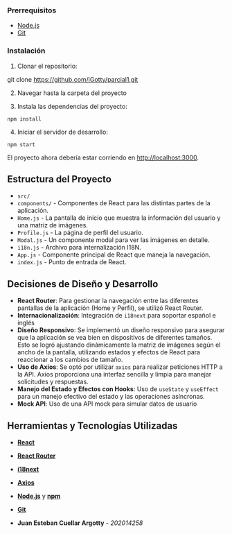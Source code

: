 ### Prerrequisitos

- [Node.js](https://nodejs.org/en/) 
- [Git](https://git-scm.com/)

### Instalación

1. Clonar el repositorio:

git clone https://github.com/iGotty/parcial1.git

2. Navegar hasta la carpeta del proyecto

3. Instala las dependencias del proyecto:

`npm install`

4. Iniciar el servidor de desarrollo:

`npm start`


El proyecto ahora debería estar corriendo en [http://localhost:3000](http://localhost:3000).

## Estructura del Proyecto

- `src/`
- `components/` - Componentes de React para las distintas partes de la aplicación.
 - `Home.js` - La pantalla de inicio que muestra la información del usuario y una matriz de imágenes.
 - `Profile.js` - La página de perfil del usuario.
 - `Modal.js` - Un componente modal para ver las imágenes en detalle.
 - `i18n.js` - Archivo para internalización I18N.
- `App.js` - Componente principal de React que maneja la navegación.
- `index.js` - Punto de entrada de React.

## Decisiones de Diseño y Desarrollo


- **React Router**: Para gestionar la navegación entre las diferentes pantallas de la aplicación (Home y Perfil), se utilizó React Router. 
- **Internacionalización**: Integración de `i18next` para soportar español e inglés
- **Diseño Responsivo**: Se implementó un diseño responsivo para asegurar que la aplicación se vea bien en dispositivos de diferentes tamaños. Esto se logró ajustando dinámicamente la matriz de imágenes según el ancho de la pantalla, utilizando estados y efectos de React para reaccionar a los cambios de tamaño.
- **Uso de Axios**: Se optó por utilizar `axios` para realizar peticiones HTTP a la API. Axios proporciona una interfaz sencilla y limpia para manejar solicitudes y respuestas.
- **Manejo del Estado y Efectos con Hooks**: Uso de `useState` y `useEffect` para un manejo efectivo del estado y las operaciones asíncronas.
- **Mock API**: Uso de una API mock para simular datos de usuario



## Herramientas y Tecnologías Utilizadas

- **[React](https://reactjs.org/)**
- **[React Router](https://reactrouter.com/)**
- **[i18next](https://www.i18next.com/)**
- **[Axios](https://axios-http.com/)**
- **[Node.js](https://nodejs.org/)** y **[npm](https://www.npmjs.com/)**
- **[Git](https://git-scm.com/)**



- **Juan Esteban Cuellar Argotty** - _202014258_ 


